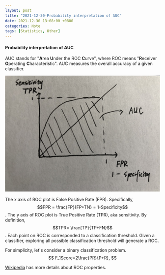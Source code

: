 ```yaml
---
layout: post
title: "2021-12-30-Probability interpretation of AUC"
date: 2021-12-30 13:08:00 +0800
categories: Note
tags: [Statistics, Other]
---
```


#### Probability interpretation of AUC

AUC stands for "**A**rea **U**nder the ROC **C**urve", where ROC means "**R**eceiver **O**perating **C**haracteristic". AUC measures the overall accuracy of a given classifier. 

![High bias](\img\2021-12-30-AUC.jpg)

The x axis of ROC plot is False Positive Rate (FPR). Specifically, $$FPR = \frac{FP}{FP+TN} = 1-Specificity$$. The y axis of ROC plot is True Positive Rate (TPR), aka sensitivity. By definition, $$TPR= \frac{TP}{TP+FN}$$. Each point on ROC is corresponded to a classification threshold. Given a classifier, exploring all possible classification threshold will generate a ROC.

For simplicity, let's consider a binary classification problem. 
$$
F_1Score=2\frac{PR}{P+R},
$$


[Wikipedia](https://en.m.wikipedia.org/wiki/Receiver_operating_characteristic ) has more details about ROC properties.

<script src="https://cdn.mathjax.org/mathjax/latest/MathJax.js?config=TeX-AMS-MML_HTMLorMML" type="text/javascript"></script>


